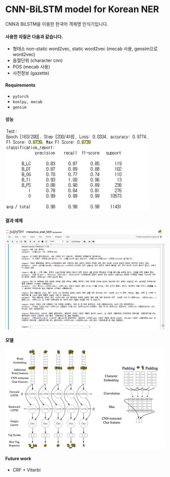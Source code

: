# CNN-BiLSTM model for Korean NER
CNN과 BiLSTM을 이용한 한국어 객체명 인식기입니다.

#### 사용한 자질은 다음과 같습니다.
- 형태소 non-static word2vec, static word2vec (mecab 사용, gensim으로 word2vec)
- 음절단위 (character cnn)
- POS (mecab 사용)
- 사전정보 (gazette)

#### Requirements
- ```pytorch```
- ```konlpy, mecab```
- ```gensim```

#### 성능
![classification_report](./assets/NER결과Classificaiton_report.png)

#### 결과 예제
![NER_result](./assets/NER결과.png)

#### 모델
![NER_model](./assets/NER모델그림.png)  

#### Future work
- CRF + Viterbi

